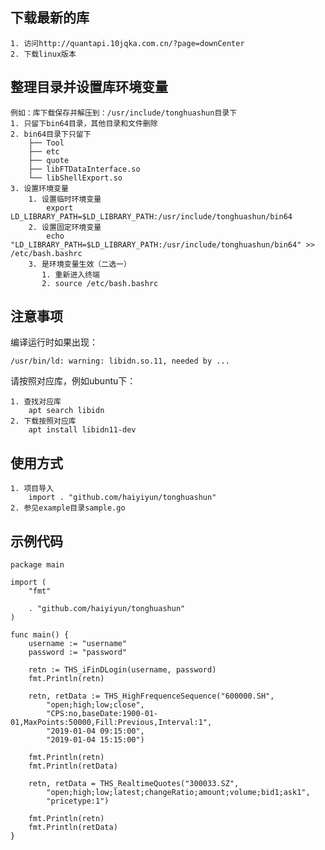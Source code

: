 ## 下载最新的库

    1. 访问http://quantapi.10jqka.com.cn/?page=downCenter
    2. 下载linux版本

## 整理目录并设置库环境变量

    例如：库下载保存并解压到：/usr/include/tonghuashun目录下
    1. 只留下bin64目录，其他目录和文件删除
    2. bin64目录下只留下
        ├── Tool
        ├── etc
        ├── quote
        ├── libFTDataInterface.so
        └── libShellExport.so
    3. 设置环境变量
        1. 设置临时环境变量
            export LD_LIBRARY_PATH=$LD_LIBRARY_PATH:/usr/include/tonghuashun/bin64
        2. 设置固定环境变量
            echo "LD_LIBRARY_PATH=$LD_LIBRARY_PATH:/usr/include/tonghuashun/bin64" >> /etc/bash.bashrc
        3. 是环境变量生效（二选一）
           1. 重新进入终端
           2. source /etc/bash.bashrc

## 注意事项

编译运行时如果出现：

    /usr/bin/ld: warning: libidn.so.11, needed by ...

请按照对应库，例如ubuntu下：

    1. 查找对应库
        apt search libidn
    2. 下载按照对应库
        apt install libidn11-dev

## 使用方式

    1. 项目导入
        import . "github.com/haiyiyun/tonghuashun"
    2. 参见example目录sample.go

## 示例代码

```golang
package main

import (
	"fmt"

	. "github.com/haiyiyun/tonghuashun"
)

func main() {
	username := "username"
	password := "password"

	retn := THS_iFinDLogin(username, password)
	fmt.Println(retn)

	retn, retData := THS_HighFrequenceSequence("600000.SH",
		"open;high;low;close",
		"CPS:no,baseDate:1900-01-01,MaxPoints:50000,Fill:Previous,Interval:1",
		"2019-01-04 09:15:00",
		"2019-01-04 15:15:00")

	fmt.Println(retn)
	fmt.Println(retData)

	retn, retData = THS_RealtimeQuotes("300033.SZ",
		"open;high;low;latest;changeRatio;amount;volume;bid1;ask1",
		"pricetype:1")

	fmt.Println(retn)
	fmt.Println(retData)
}
```